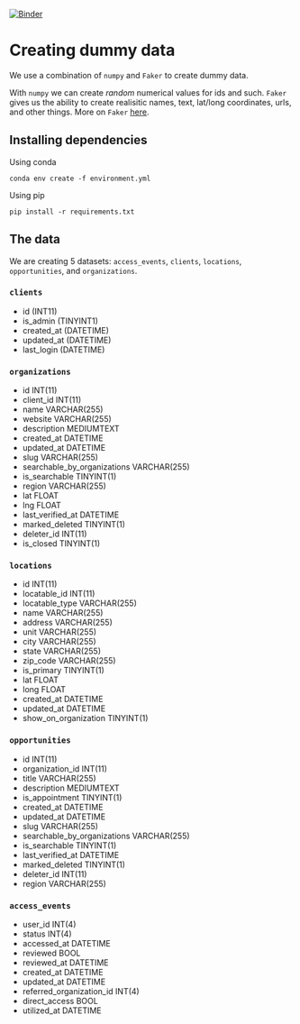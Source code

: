 [![Binder](https://mybinder.org/badge_logo.svg)](https://mybinder.org/v2/gh/we-are-alluma/ucb-dummy-data/HEAD?filepath=00_creating_dummy_data.ipynb&urlpath=lab)

# Creating dummy data

We use a combination of `numpy` and `Faker` to create dummy data.

With `numpy` we can create _random_ numerical values for ids and such. `Faker` gives us the ability to create realisitic names, text, lat/long coordinates, urls, and other things. More on `Faker` [here](https://faker.readthedocs.io/en/master/index.html).

## Installing dependencies
Using conda
```shell
conda env create -f environment.yml
```
Using pip
```shell
pip install -r requirements.txt
```

## The data
We are creating 5 datasets: `access_events`, `clients`, `locations`, `opportunities`, and `organizations`.

### `clients`

* id (INT11)
* is_admin (TINYINT1)
* created_at (DATETIME)
* updated_at (DATETIME)
* last_login (DATETIME)

### `organizations`

* id INT(11)
* client_id INT(11)
* name VARCHAR(255)
* website VARCHAR(255)
* description MEDIUMTEXT
* created_at DATETIME
* updated_at DATETIME
* slug VARCHAR(255)
* searchable_by_organizations VARCHAR(255)
* is_searchable TINYINT(1)
* region VARCHAR(255)
* lat FLOAT
* lng FLOAT
* last_verified_at DATETIME
* marked_deleted TINYINT(1)
* deleter_id INT(11)
* is_closed TINYINT(1)

### `locations`

* id INT(11)
* locatable_id INT(11)
* locatable_type VARCHAR(255)
* name VARCHAR(255)
* address VARCHAR(255)
* unit VARCHAR(255)
* city VARCHAR(255)
* state VARCHAR(255)
* zip_code VARCHAR(255)
* is_primary TINYINT(1)
* lat FLOAT
* long FLOAT
* created_at DATETIME
* updated_at DATETIME
* show_on_organization TINYINT(1)

### `opportunities`

* id INT(11)
* organization_id INT(11)
* title VARCHAR(255)
* description MEDIUMTEXT
* is_appointment TINYINT(1)
* created_at DATETIME
* updated_at DATETIME
* slug VARCHAR(255)
* searchable_by_organizations VARCHAR(255)
* is_searchable TINYINT(1)
* last_verified_at DATETIME
* marked_deleted TINYINT(1)
* deleter_id INT(11)
* region VARCHAR(255)

### `access_events`

* user_id INT(4)
* status INT(4)
* accessed_at DATETIME
* reviewed BOOL
* reviewed_at DATETIME
* created_at DATETIME
* updated_at DATETIME
* referred_organization_id INT(4)
* direct_access BOOL
* utilized_at DATETIME